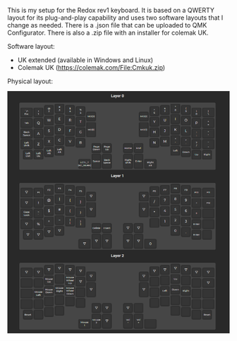 This is my setup for the Redox rev1 keyboard. It is based on a QWERTY layout for its plug-and-play capability and uses two software layouts that I change as needed.
There is a .json file that can be uploaded to QMK Configurator. There is also a .zip file with an installer for colemak UK.

Software layout:
- UK extended (available in Windows and Linux)
- Colemak UK (https://colemak.com/File:Cmkuk.zip)

Physical layout:

![Physical layout](layout.png)